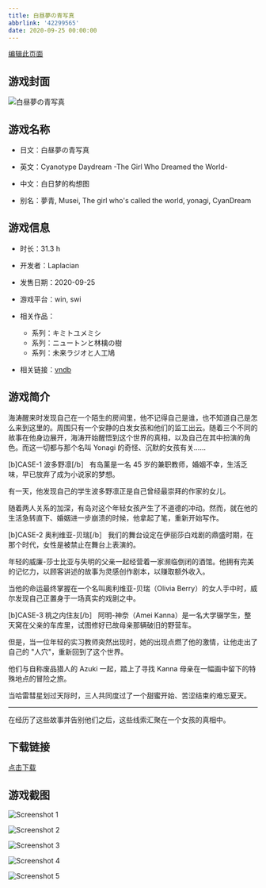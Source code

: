 ```yaml
---
title: 白昼夢の青写真
abbrlink: '42299565'
date: 2020-09-25 00:00:00
---
```

[编辑此页面](https://github.com/ACG-3/ADV3-source/blob/main/source/_posts/%E7%99%BD%E6%98%BC%E5%A4%A2%E3%81%AE%E9%9D%92%E5%86%99%E7%9C%9F.md)

## 游戏封面

![白昼夢の青写真](https://pan.timero.xyz/d/onedrive/img_lib_001/%E7%99%BD%E6%98%BC%E5%A4%A2%E3%81%AE%E9%9D%92%E5%86%99%E7%9C%9F_cover.avif)


## 游戏名称

- 日文：白昼夢の青写真
- 英文：Cyanotype Daydream -The Girl Who Dreamed the World-
- 中文：白日梦的构想图

- 别名：夢青, Musei, The girl who's called the world, yonagi, CyanDream


## 游戏信息

- 时长：31.3 h
- 开发者：Laplacian
- 发售日期：2020-09-25
- 游戏平台：win, swi
- 相关作品：
   - 系列：キミトユメミシ
   - 系列：ニュートンと林檎の樹
   - 系列：未来ラジオと人工鳩

- 相关链接：[vndb](https://vndb.org/v26987)


## 游戏简介

海涛醒来时发现自己在一个陌生的房间里，他不记得自己是谁，也不知道自己是怎么来到这里的。周围只有一个安静的白发女孩和他们的监工出云。随着三个不同的故事在他身边展开，海涛开始醒悟到这个世界的真相，以及自己在其中扮演的角色。而这一切都与那个名叫 Yonagi 的奇怪、沉默的女孩有关......

[b]CASE-1 波多野凛[/b］
有岛薰是一名 45 岁的兼职教师，婚姻不幸，生活乏味，早已放弃了成为小说家的梦想。

有一天，他发现自己的学生波多野凛正是自己曾经最崇拜的作家的女儿。

随着两人关系的加深，有岛对这个年轻女孩产生了不道德的冲动。然而，就在他的生活急转直下、婚姻进一步崩溃的时候，他拿起了笔，重新开始写作。

[b]CASE-2 奥利维亚-贝瑞[/b］
我们的舞台设定在伊丽莎白戏剧的鼎盛时期，在那个时代，女性是被禁止在舞台上表演的。

年轻的威廉-莎士比亚与失明的父亲一起经营着一家濒临倒闭的酒馆。他拥有完美的记忆力，以顾客讲述的故事为灵感创作剧本，以赚取额外收入。

当他的命运最终掌握在一个名叫奥利维亚-贝瑞（Olivia Berry）的女人手中时，威尔发现自己正置身于一场真实的戏剧之中。

[b]CASE-3 桃之内住友[/b］
阿明-神奈（Amei Kanna）是一名大学辍学生，整天窝在父亲的车库里，试图修好已故母亲那辆破旧的野营车。

但是，当一位年轻的实习教师突然出现时，她的出现点燃了他的激情，让他走出了自己的 "人穴"，重新回到了这个世界。

他们与自称废品猎人的 Azuki 一起，踏上了寻找 Kanna 母亲在一幅画中留下的特殊地点的冒险之旅。

当哈雷彗星划过天际时，三人共同度过了一个甜蜜开始、苦涩结束的难忘夏天。

---

在经历了这些故事并告别他们之后，这些线索汇聚在一个女孩的真相中。




## 下载链接

[点击下载](https://pan.timero.xyz/onedrive/adv_lib_001/%E7%99%BD%E6%98%BC%E5%A4%A2%E3%81%AE%E9%9D%92%E5%86%99%E7%9C%9F)


## 游戏截图


![Screenshot 1](https://pan.timero.xyz/d/onedrive/img_lib_001/%E7%99%BD%E6%98%BC%E5%A4%A2%E3%81%AE%E9%9D%92%E5%86%99%E7%9C%9F_Screenshot_1.avif)

![Screenshot 2](https://pan.timero.xyz/d/onedrive/img_lib_001/%E7%99%BD%E6%98%BC%E5%A4%A2%E3%81%AE%E9%9D%92%E5%86%99%E7%9C%9F_Screenshot_2.avif)

![Screenshot 3](https://pan.timero.xyz/d/onedrive/img_lib_001/%E7%99%BD%E6%98%BC%E5%A4%A2%E3%81%AE%E9%9D%92%E5%86%99%E7%9C%9F_Screenshot_3.avif)

![Screenshot 4](https://pan.timero.xyz/d/onedrive/img_lib_001/%E7%99%BD%E6%98%BC%E5%A4%A2%E3%81%AE%E9%9D%92%E5%86%99%E7%9C%9F_Screenshot_4.avif)

![Screenshot 5](https://pan.timero.xyz/d/onedrive/img_lib_001/%E7%99%BD%E6%98%BC%E5%A4%A2%E3%81%AE%E9%9D%92%E5%86%99%E7%9C%9F_Screenshot_5.avif)

